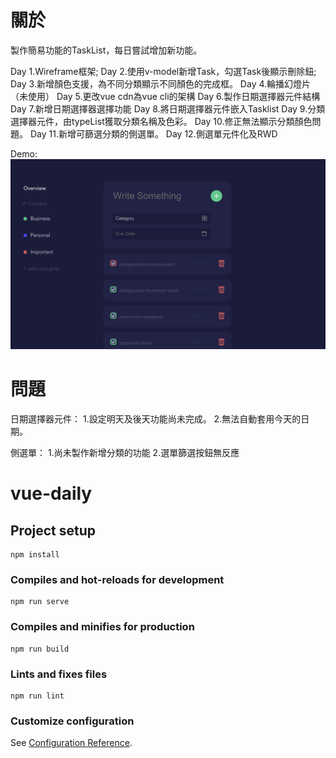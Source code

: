 # 關於

製作簡易功能的TaskList，每日嘗試增加新功能。

Day 1.Wireframe框架;
Day 2.使用v-model新增Task，勾選Task後顯示刪除鈕;
Day 3.新增顏色支援，為不同分類顯示不同顏色的完成框。
Day 4.輪播幻燈片（未使用）
Day 5.更改vue cdn為vue cli的架構
Day 6.製作日期選擇器元件結構
Day 7.新增日期選擇器選擇功能
Day 8.將日期選擇器元件嵌入Tasklist
Day 9.分類選擇器元件，由typeList獲取分類名稱及色彩。
Day 10.修正無法顯示分類顏色問題。
Day 11.新增可篩選分類的側選單。
Day 12.側選單元件化及RWD

Demo:
![image](https://github.com/TitanTsai/JS-Daily-Project/blob/d14309960cf74b49871fafca1fb5e6903f7c3e8c/%E6%88%AA%E5%9C%96%202021-04-29%20%E4%B8%8B%E5%8D%883.01.59.png)

# 問題

日期選擇器元件：
1.設定明天及後天功能尚未完成。
2.無法自動套用今天的日期。

側選單：
1.尚未製作新增分類的功能
2.選單篩選按鈕無反應

# vue-daily

## Project setup
```
npm install
```

### Compiles and hot-reloads for development
```
npm run serve
```

### Compiles and minifies for production
```
npm run build
```

### Lints and fixes files
```
npm run lint
```

### Customize configuration
See [Configuration Reference](https://cli.vuejs.org/config/).

